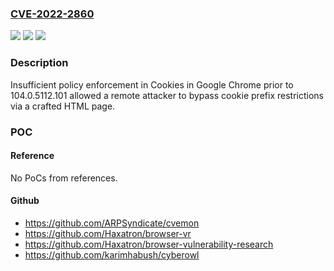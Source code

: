 ### [CVE-2022-2860](https://cve.mitre.org/cgi-bin/cvename.cgi?name=CVE-2022-2860)
![](https://img.shields.io/static/v1?label=Product&message=Chrome&color=blue)
![](https://img.shields.io/static/v1?label=Version&message=n%2Fa&color=blue)
![](https://img.shields.io/static/v1?label=Vulnerability&message=Insufficient%20policy%20enforcement&color=brighgreen)

### Description

Insufficient policy enforcement in Cookies in Google Chrome prior to 104.0.5112.101 allowed a remote attacker to bypass cookie prefix restrictions via a crafted HTML page.

### POC

#### Reference
No PoCs from references.

#### Github
- https://github.com/ARPSyndicate/cvemon
- https://github.com/Haxatron/browser-vr
- https://github.com/Haxatron/browser-vulnerability-research
- https://github.com/karimhabush/cyberowl

